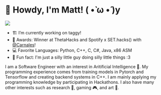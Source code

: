 # 🧙 Howdy, I'm Matt! ( •̀ ω •́ )y
![](https://komarev.com/ghpvc/?username=Thinkr3&color=blueviolet)
- 🏗️ I’m currently working on taggy! 
- 💯 Awards: Winner at ThetaHacks and Spotify x SET.hacks() with [@Carnales](https://github.com/Carnales)! 
- 💻 Favorite Languages: Python, C++, C, C#, Java, x86 ASM
- 🧃 Fun fact: I'm just a silly little guy doing silly little things :3

I am a Software Engineer with an interest in Aritificial Intelligence 🎲. My programming experience comes from training models in Pytorch and Tensorflow and creating backend systems in C++. I am mainly applying my programming knowledge by participating in Hackathons. I also have many other interests such as research 🧪, gaming 🎮, and art 🎨.


<!--
<p align="center">
  <img src="Monster.jpeg" data-canonical-src="Monster.jpeg" width="300" height="150"/>
</p>
<p align="center"> Artwork By: Rodrigo Becerra </p>

**Thinkr3/Thinkr3** is a ✨ _special_ ✨ repository because its `README.md` (this file) appears on your GitHub profile.

Here are some ideas to get you started:

- 🔭 I’m currently working on ...
- 🌱 I’m currently learning ...
- 👯 I’m looking to collaborate on ...
- 🤔 I’m looking for help with ...
- 💬 Ask me about ...
- 📫 How to reach me: ...
- 😄 Pronouns: ...
- ⚡ Fun fact: ...
-->
